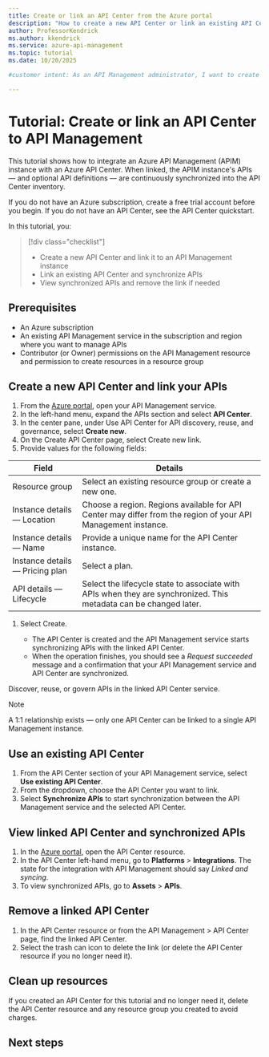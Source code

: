 ```yaml
---
title: Create or link an API Center from the Azure portal
description: "How to create a new API Center or link an existing API Center to an API Management service from the Azure portal."
author: ProfessorKendrick
ms.author: kkendrick
ms.service: azure-api-management
ms.topic: tutorial  
ms.date: 10/20/2025

#customer intent: As an API Management administrator, I want to create or link an API Center so that I can discover, reuse, and govern APIs across linked services.

---
```


# Tutorial: Create or link an API Center to API Management

This tutorial shows how to integrate an Azure API Management (APIM) instance with an Azure API Center. When linked, the APIM instance's APIs — and optional API definitions — are continuously synchronized into the API Center inventory.

If you do not have an Azure subscription, create a free trial account before you begin. If you do not have an API Center, see the API Center quickstart.

In this tutorial, you:

> [!div class="checklist"]
> * Create a new API Center and link it to an API Management instance
> * Link an existing API Center and synchronize APIs
> * View synchronized APIs and remove the link if needed

## Prerequisites

- An Azure subscription
- An existing API Management service in the subscription and region where you want to manage APIs
- Contributor (or Owner) permissions on the API Management resource and permission to create resources in a resource group

## Create a new API Center and link your APIs

1. From the [Azure portal](https://portal.azure.com), open your API Management service.
1. In the left-hand menu, expand the APIs section and select **API Center**.
1. In the center pane, under Use API Center for API discovery, reuse, and governance, select **Create new**.
1. On the Create API Center page, select Create new link.
1. Provide values for the following fields:

| Field | Details |
|---|---|
| Resource group | Select an existing resource group or create a new one. |
| Instance details — Location | Choose a region. Regions available for API Center may differ from the region of your API Management instance. |
| Instance details — Name | Provide a unique name for the API Center instance. |
| Instance details — Pricing plan | Select a plan. |
| API details — Lifecycle | Select the lifecycle state to associate with APIs when they are synchronized. This metadata can be changed later. |

1. Select Create. 

    - The API Center is created and the API Management service starts synchronizing APIs with the linked API Center.
    - When the operation finishes, you should see a *Request succeeded* message and a confirmation that your API Management service and API Center are synchronized.

Discover, reuse, or govern APIs in the linked API Center service.

> [!NOTE]
> 
> A 1:1 relationship exists — only one API Center can be linked to a single API Management instance.

## Use an existing API Center

1. From the API Center section of your API Management service, select **Use existing API Center**.
1. From the dropdown, choose the API Center you want to link.
1. Select **Synchronize APIs** to start synchronization between the API Management service and the selected API Center.

## View linked API Center and synchronized APIs

1. In the [Azure portal](https://portal.azure.com), open the API Center resource.
2. In the API Center left-hand menu, go to **Platforms** > **Integrations**. The state for the integration with API Management should say *Linked and syncing*. 
3. To view synchronized APIs, go to **Assets** > **APIs**.

## Remove a linked API Center

1. In the API Center resource or from the API Management > API Center page, find the linked API Center.
2. Select the trash can icon to delete the link (or delete the API Center resource if you no longer need it).

## Clean up resources

If you created an API Center for this tutorial and no longer need it, delete the API Center resource and any resource group you created to avoid charges.

## Next steps

